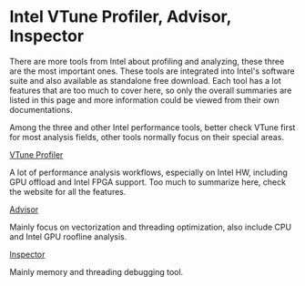 # Intel VTune Profiler, Advisor, Inspector

There are more tools from Intel about profiling and analyzing, these three are the most important ones. These tools are integrated into Intel's software suite and also available as standalone free download. Each tool has a lot features that are too much to cover here, so only the overall summaries are listed in this page and more information could be viewed from their own documentations.

Among the three and other Intel performance tools, better check VTune first for most analysis fields, other tools normally focus on their special areas.

[VTune Profiler](https://software.intel.com/content/www/us/en/develop/tools/vtune-profiler.html)

A lot of performance analysis workflows, especially on Intel HW, including GPU offload and Intel FPGA support. Too much to summarize here, check the website for all the features.

[Advisor](https://software.intel.com/content/www/us/en/develop/tools/advisor.html)

Mainly focus on vectorization and threading optimization, also include CPU and Intel GPU roofline analysis.

[Inspector](https://software.intel.com/content/www/us/en/develop/tools/inspector.html)

Mainly memory and threading debugging tool.